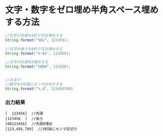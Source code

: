 # 文字・数字をゼロ埋め半角スペース埋めする方法

```java
//文字の先頭を8桁で空白埋めする
String.format("%8s", 123456);

//文字の後ろを8桁で空白埋めする
String.format("%-8s", 123456);

//文字の先頭を0埋めする
String.format("%08d", 123456);


//おまけ
//数字を3桁毎にカンマ区切りする
String.format("%,d", 123456789)
```

### 出力結果
```
[  123456]  //先頭
[123456  ]  //後ろ
[00123456]  //先頭0埋め
[123,456,789]  //3桁毎にカンマ区切り
```
